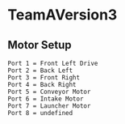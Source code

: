 # TeamAVersion3

## Motor Setup

    Port 1 = Front Left Drive
    Port 2 = Back Left
    Port 3 = Front Right
    Port 4 = Back Right
    Port 5 = Conveyor Motor
    Port 6 = Intake Motor
    Port 7 = Launcher Motor
    Port 8 = undefined

